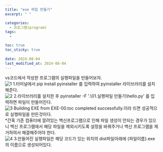 ```yaml
---
title: "exe 파일 만들기"
excerpt: " "

categories:
  - 프로그램(program)
tags:
  - 

toc: true
toc_sticky: true
 
date: 2024-08-04
last_modified_at: 2024-08-04
---
```

vs코드에서 작성한 프로그램의 실행파일을 만들어보자. <br>
![1](https://github.com/user-attachments/assets/d7a96425-1d64-4c91-b802-80d5b5b503cc)
1.터미널에서 pip install pyinstaller 를 입력하여 pyinstaller 라이브러리를 설치해준다.<br>
![2](https://github.com/user-attachments/assets/7064a349-e9eb-4d7f-9b91-9853633f653d)
2.라이브러리를 설치한 후 pyinstaller -F '.\01.실행파일 만들기\hello.py' 를 입력하면 파일이 만들어진다.<br>
![3](https://github.com/user-attachments/assets/fe5853af-f5ec-42dc-8d92-0b0718dd10a8)
Building EXE from EXE-00.toc completed successfully.이라 뜨면 성공적으로 실행파일을 만든것이다.<br>
*간혹 기존 컴퓨터에 깔려있는 백신프로그램으로 인해 파일 생성이 안되는 경우가 있으니 백신 프로그램에서 해당 파일을 제외시키도록 설정을 바꿔주거나 백신 프로그램을 제거하여서 해결해주어야 한다.<br>
![4](https://github.com/user-attachments/assets/0773fa85-ef6b-410b-822d-64f511c9f7c5)
3.만들어진 실행파일은 해당 코드가 있는 위치의 dist파일아래에 {파일이름}.exe의 이름으로 생성되어있다.<br>
